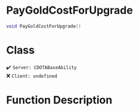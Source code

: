 # PayGoldCostForUpgrade
```lua
void PayGoldCostForUpgrade()
```
# Class
✔️ `Server: CDOTABaseAbility`  
❌ `Client: undefined`  

# Function Description

